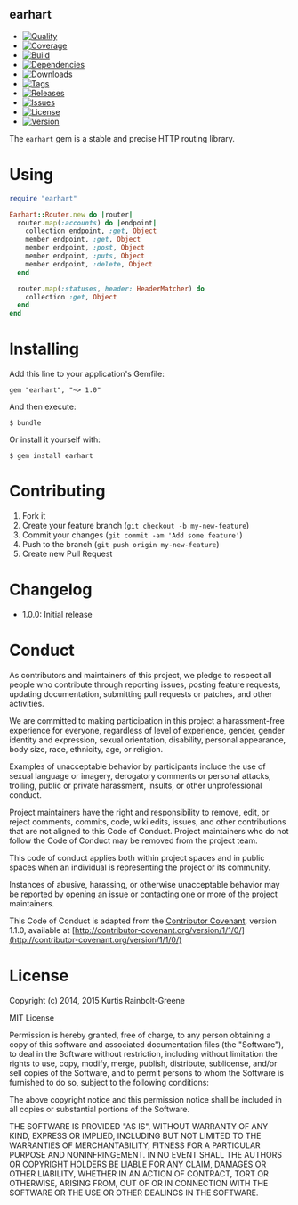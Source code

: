 earhart
-------

  - [![Quality](http://img.shields.io/codeclimate/github/krainboltgreene/earhart.gem.svg?style=flat-square)](https://codeclimate.com/github/krainboltgreene/earhart.gem)
  - [![Coverage](http://img.shields.io/codeclimate/coverage/github/krainboltgreene/earhart.gem.svg?style=flat-square)](https://codeclimate.com/github/krainboltgreene/earhart.gem)
  - [![Build](http://img.shields.io/travis-ci/krainboltgreene/earhart.gem.svg?style=flat-square)](https://travis-ci.org/krainboltgreene/earhart.gem)
  - [![Dependencies](http://img.shields.io/gemnasium/krainboltgreene/earhart.gem.svg?style=flat-square)](https://gemnasium.com/krainboltgreene/earhart.gem)
  - [![Downloads](http://img.shields.io/gem/dtv/earhart.svg?style=flat-square)](https://rubygems.org/gems/earhart)
  - [![Tags](http://img.shields.io/github/tag/krainboltgreene/earhart.gem.svg?style=flat-square)](http://github.com/krainboltgreene/earhart.gem/tags)
  - [![Releases](http://img.shields.io/github/release/krainboltgreene/earhart.gem.svg?style=flat-square)](http://github.com/krainboltgreene/earhart.gem/releases)
  - [![Issues](http://img.shields.io/github/issues/krainboltgreene/earhart.gem.svg?style=flat-square)](http://github.com/krainboltgreene/earhart.gem/issues)
  - [![License](http://img.shields.io/badge/license-MIT-brightgreen.svg?style=flat-square)](http://opensource.org/licenses/MIT)
  - [![Version](http://img.shields.io/gem/v/earhart.svg?style=flat-square)](https://rubygems.org/gems/earhart)


The `earhart` gem is a stable and precise HTTP routing library.


Using
=====

``` ruby
require "earhart"

Earhart::Router.new do |router|
  router.map(:accounts) do |endpoint|
    collection endpoint, :get, Object
    member endpoint, :get, Object
    member endpoint, :post, Object
    member endpoint, :puts, Object
    member endpoint, :delete, Object
  end

  router.map(:statuses, header: HeaderMatcher) do
    collection :get, Object
  end
end
```


Installing
==========

Add this line to your application's Gemfile:

    gem "earhart", "~> 1.0"

And then execute:

    $ bundle

Or install it yourself with:

    $ gem install earhart


Contributing
============

  1. Fork it
  2. Create your feature branch (`git checkout -b my-new-feature`)
  3. Commit your changes (`git commit -am 'Add some feature'`)
  4. Push to the branch (`git push origin my-new-feature`)
  5. Create new Pull Request


Changelog
=========

  - 1.0.0: Initial release


Conduct
=======

As contributors and maintainers of this project, we pledge to respect all people who contribute through reporting issues, posting feature requests, updating documentation, submitting pull requests or patches, and other activities.

We are committed to making participation in this project a harassment-free experience for everyone, regardless of level of experience, gender, gender identity and expression, sexual orientation, disability, personal appearance, body size, race, ethnicity, age, or religion.

Examples of unacceptable behavior by participants include the use of sexual language or imagery, derogatory comments or personal attacks, trolling, public or private harassment, insults, or other unprofessional conduct.

Project maintainers have the right and responsibility to remove, edit, or reject comments, commits, code, wiki edits, issues, and other contributions that are not aligned to this Code of Conduct. Project maintainers who do not follow the Code of Conduct may be removed from the project team.

This code of conduct applies both within project spaces and in public spaces when an individual is representing the project or its community.

Instances of abusive, harassing, or otherwise unacceptable behavior may be reported by opening an issue or contacting one or more of the project maintainers.

This Code of Conduct is adapted from the [Contributor Covenant](http://contributor-covenant.org), version 1.1.0, available at [http://contributor-covenant.org/version/1/1/0/](http://contributor-covenant.org/version/1/1/0/)


License
=======

Copyright (c) 2014, 2015 Kurtis Rainbolt-Greene

MIT License

Permission is hereby granted, free of charge, to any person obtaining
a copy of this software and associated documentation files (the
"Software"), to deal in the Software without restriction, including
without limitation the rights to use, copy, modify, merge, publish,
distribute, sublicense, and/or sell copies of the Software, and to
permit persons to whom the Software is furnished to do so, subject to
the following conditions:

The above copyright notice and this permission notice shall be
included in all copies or substantial portions of the Software.

THE SOFTWARE IS PROVIDED "AS IS", WITHOUT WARRANTY OF ANY KIND,
EXPRESS OR IMPLIED, INCLUDING BUT NOT LIMITED TO THE WARRANTIES OF
MERCHANTABILITY, FITNESS FOR A PARTICULAR PURPOSE AND
NONINFRINGEMENT. IN NO EVENT SHALL THE AUTHORS OR COPYRIGHT HOLDERS BE
LIABLE FOR ANY CLAIM, DAMAGES OR OTHER LIABILITY, WHETHER IN AN ACTION
OF CONTRACT, TORT OR OTHERWISE, ARISING FROM, OUT OF OR IN CONNECTION
WITH THE SOFTWARE OR THE USE OR OTHER DEALINGS IN THE SOFTWARE.
